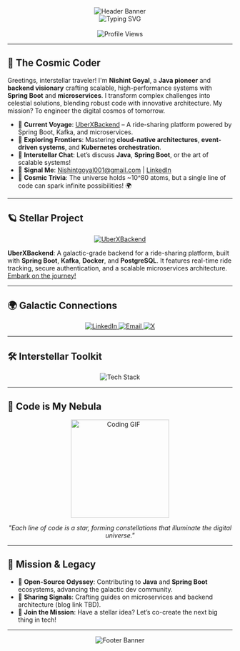 <div align="center">
  <img src="https://capsule-render.vercel.app/api?type=wave&color=0:0A0E2B,100:6B7280&height=250§ion=header&text=Nishint%20Goyal&fontSize=90&fontColor=B4C4FF&animation=twinkling&fontAlignY=45&font=Orbitron" alt="Header Banner" />
</div>

<div align="center">
  <img src="https://readme-typing-svg.herokuapp.com?font=Space+Mono&size=32&duration=3000&pause=500&color=B4C4FF¢er=true&vCenter=true&width=700&lines=Java+Cosmonaut+%F0%9F%9A%80;Spring+Boot+Stellar+Architect;Microservices+Galactic+Innovator;Building+the+Universe+of+Backend" alt="Typing SVG" />
</div>

<br>

<div align="center">
  <img src="https://komarev.com/ghpvc/?username=nishint0001&label=Profile%20Views&color=6B7280&style=flat-square" alt="Profile Views" />
</div>

---

## 🌌 The Cosmic Coder

Greetings, interstellar traveler! I'm **Nishint Goyal**, a **Java pioneer** and **backend visionary** crafting scalable, high-performance systems with **Spring Boot** and **microservices**. I transform complex challenges into celestial solutions, blending robust code with innovative architecture. My mission? To engineer the digital cosmos of tomorrow.

- 🌠 **Current Voyage**: [UberXBackend](https://github.com/Nishint0001/UberXBackend) – A ride-sharing platform powered by Spring Boot, Kafka, and microservices.
- 🚀 **Exploring Frontiers**: Mastering **cloud-native architectures**, **event-driven systems**, and **Kubernetes orchestration**.
- 💬 **Interstellar Chat**: Let’s discuss **Java**, **Spring Boot**, or the art of scalable systems!
- 📧 **Signal Me**: [Nishintgoyal001@gmail.com](mailto:Nishintgoyal001@gmail.com) | [LinkedIn](https://www.linkedin.com/in/nishintgoyal/)
- 🌟 **Cosmic Trivia**: The universe holds ~10^80 atoms, but a single line of code can spark infinite possibilities! 🌍

---

## 🪐 Stellar Project

<div align="center">
  <a href="https://github.com/Nishint0001/UberXBackend">
    <img src="https://img.shields.io/badge/UberXBackend-Explore%20the%20Code-6B7280?style=for-the-badge&logo=github&logoColor=B4C4FF&labelColor=0A0E2B" alt="UberXBackend" />
  </a>
</div>

**UberXBackend**: A galactic-grade backend for a ride-sharing platform, built with **Spring Boot**, **Kafka**, **Docker**, and **PostgreSQL**. It features real-time ride tracking, secure authentication, and a scalable microservices architecture. [Embark on the journey!](https://github.com/Nishint0001/UberXBackend)

---

## 🌍 Galactic Connections

<div align="center">
  <a href="https://www.linkedin.com/in/nishintgoyal/" target="_blank">
    <img src="https://img.shields.io/badge/LinkedIn-0A66C2?style=flat-square&logo=linkedin&logoColor=white&labelColor=0A0E2B" alt="LinkedIn" />
  </a>
  <a href="mailto:Nishintgoyal001@gmail.com" target="_blank">
    <img src="https://img.shields.io/badge/Email-D14836?style=flat-square&logo=gmail&logoColor=white&labelColor=0A0E2B" alt="Email" />
  </a>
  <a href="https://x.com/nishintgoyal" target="_blank">
    <img src="https://img.shields.io/badge/X-000000?style=flat-square&logo=x&logoColor=white&labelColor=0A0E2B" alt="X" />
  </a>
</div>

---

## 🛠️ Interstellar Toolkit

<div align="center">
  <img src="https://skillicons.dev/icons?i=java,spring,mysql,postgresql,redis,kafka,aws,gcp,docker,git,jenkins,kubernetes,graphql,linux,postman,maven,hibernate,nginx&perline=9" alt="Tech Stack" />
</div>

---

## 🎨 Code is My Nebula

<div align="center">
  <img src="https://media.giphy.com/media/26ufnwz3wDUli7GU0/giphy.gif" width="220" alt="Coding GIF" />
  <p><i>"Each line of code is a star, forming constellations that illuminate the digital universe."</i></p>
</div>

---

## 🌠 Mission & Legacy

- 🌌 **Open-Source Odyssey**: Contributing to **Java** and **Spring Boot** ecosystems, advancing the galactic dev community.
- 📡 **Sharing Signals**: Crafting guides on microservices and backend architecture (blog link TBD).
- 🤝 **Join the Mission**: Have a stellar idea? Let’s co-create the next big thing in tech!

---

<div align="center">
  <img src="https://capsule-render.vercel.app/api?type=wave&color=0:0A0E2B,100:6B7280&height=160§ion=footer&animation=twinkling" alt="Footer Banner" />
</div>
